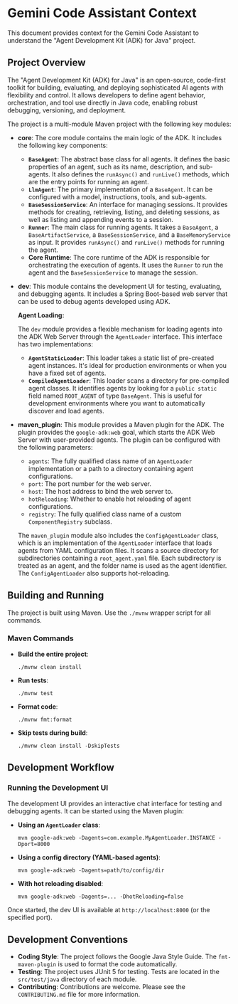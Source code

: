 # Gemini Code Assistant Context

This document provides context for the Gemini Code Assistant to understand the "Agent Development Kit (ADK) for Java" project.

## Project Overview

The "Agent Development Kit (ADK) for Java" is an open-source, code-first toolkit for building, evaluating, and deploying sophisticated AI agents with flexibility and control. It allows developers to define agent behavior, orchestration, and tool use directly in Java code, enabling robust debugging, versioning, and deployment.

The project is a multi-module Maven project with the following key modules:

*   **core**: The core module contains the main logic of the ADK. It includes the following key components:
    *   **`BaseAgent`**: The abstract base class for all agents. It defines the basic properties of an agent, such as its name, description, and sub-agents. It also defines the `runAsync()` and `runLive()` methods, which are the entry points for running an agent.
    *   **`LlmAgent`**: The primary implementation of a `BaseAgent`. It can be configured with a model, instructions, tools, and sub-agents.
    *   **`BaseSessionService`**: An interface for managing sessions. It provides methods for creating, retrieving, listing, and deleting sessions, as well as listing and appending events to a session.
    *   **`Runner`**: The main class for running agents. It takes a `BaseAgent`, a `BaseArtifactService`, a `BaseSessionService`, and a `BaseMemoryService` as input. It provides `runAsync()` and `runLive()` methods for running the agent.
    *   **Core Runtime**: The core runtime of the ADK is responsible for orchestrating the execution of agents. It uses the `Runner` to run the agent and the `BaseSessionService` to manage the session.
*   **dev**: This module contains the development UI for testing, evaluating, and debugging agents. It includes a Spring Boot-based web server that can be used to debug agents developed using ADK.

    **Agent Loading:**

    The `dev` module provides a flexible mechanism for loading agents into the ADK Web Server through the `AgentLoader` interface. This interface has two implementations:

    *   **`AgentStaticLoader`**: This loader takes a static list of pre-created agent instances. It's ideal for production environments or when you have a fixed set of agents.
    *   **`CompiledAgentLoader`**: This loader scans a directory for pre-compiled agent classes. It identifies agents by looking for a `public static` field named `ROOT_AGENT` of type `BaseAgent`. This is useful for development environments where you want to automatically discover and load agents.
*   **maven_plugin**: This module provides a Maven plugin for the ADK. The plugin provides the `google-adk:web` goal, which starts the ADK Web Server with user-provided agents. The plugin can be configured with the following parameters:

    *   `agents`: The fully qualified class name of an `AgentLoader` implementation or a path to a directory containing agent configurations.
    *   `port`: The port number for the web server.
    *   `host`: The host address to bind the web server to.
    *   `hotReloading`: Whether to enable hot reloading of agent configurations.
    *   `registry`: The fully qualified class name of a custom `ComponentRegistry` subclass.

    The `maven_plugin` module also includes the `ConfigAgentLoader` class, which is an implementation of the `AgentLoader` interface that loads agents from YAML configuration files. It scans a source directory for subdirectories containing a `root_agent.yaml` file. Each subdirectory is treated as an agent, and the folder name is used as the agent identifier. The `ConfigAgentLoader` also supports hot-reloading.


## Building and Running

The project is built using Maven. Use the `./mvnw` wrapper script for all commands.

### Maven Commands

*   **Build the entire project**:

    ```shell
    ./mvnw clean install
    ```

*   **Run tests**:

    ```shell
    ./mvnw test
    ```

*   **Format code**:

    ```shell
    ./mvnw fmt:format
    ```

*   **Skip tests during build**:

    ```shell
    ./mvnw clean install -DskipTests
    ```

## Development Workflow

### Running the Development UI

The development UI provides an interactive chat interface for testing and debugging agents. It can be started using the Maven plugin:

*   **Using an `AgentLoader` class**:

    ```shell
    mvn google-adk:web -Dagents=com.example.MyAgentLoader.INSTANCE -Dport=8000
    ```

*   **Using a config directory (YAML-based agents)**:

    ```shell
    mvn google-adk:web -Dagents=path/to/config/dir
    ```

*   **With hot reloading disabled**:

    ```shell
    mvn google-adk:web -Dagents=... -DhotReloading=false
    ```

Once started, the dev UI is available at `http://localhost:8000` (or the specified port).

## Development Conventions

*   **Coding Style**: The project follows the Google Java Style Guide. The `fmt-maven-plugin` is used to format the code automatically.
*   **Testing**: The project uses JUnit 5 for testing. Tests are located in the `src/test/java` directory of each module.
*   **Contributing**: Contributions are welcome. Please see the `CONTRIBUTING.md` file for more information.
